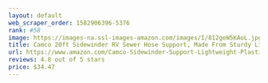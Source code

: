 ```yaml
---
layout: default 
﻿web_scraper_order: 1582906396-5376
rank: #58
image: https://images-na.ssl-images-amazon.com/images/I/812geW5KAoL.jpg
title: Camco 20ft Sidewinder RV Sewer Hose Support, Made From Sturdy Lightweight Plastic, Won't…
url: https://www.amazon.com/Camco-Sidewinder-Support-Lightweight-Plastic/dp/B000BUU5WW/ref=zg_mw_automotive_58?_encoding=UTF8&psc=1&refRID=71P7PJZXCW0B4SNTTKSK
reviews: 4.8 out of 5 stars
price: $34.47 
---
```

